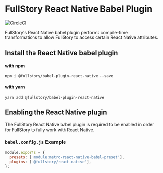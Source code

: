 # FullStory React Native Babel Plugin

[![CircleCI](https://circleci.com/gh/fullstorydev/fullstory-babel-plugin-react-native.svg?style=svg)](https://circleci.com/gh/fullstorydev/fullstory-babel-plugin-react-native)

FullStory's React Native babel plugin performs compile-time transformations to allow FullStory to access certain React Native attributes.


## Install the React Native babel plugin

#### with npm

```
npm i @fullstory/babel-plugin-react-native --save
```

#### with yarn
```
yarn add @fullstory/babel-plugin-react-native
```

## Enabling the React Native plugin

The FullStory React Native babel plugin is required to be enabled in order for FullStory to fully work with React Native.

### `babel.config.js` Example

```JavaScript
module.exports = {
  presets: ['module:metro-react-native-babel-preset'],
  plugins: ['@fullstory/react-native'],
};
```